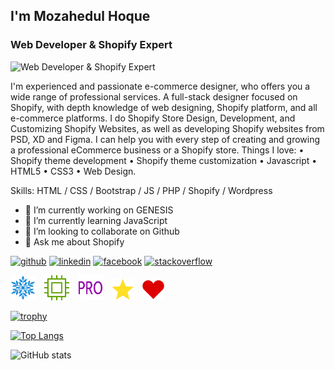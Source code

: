 
## I'm Mozahedul Hoque
### Web Developer & Shopify Expert
![Web Developer & Shopify Expert](https://media.licdn.com/dms/image/D5616AQGwlXwqVMjRng/profile-displaybackgroundimage-shrink_350_1400/0/1684869461798?e=1692835200&v=beta&t=NHcWShF8augRITLO8cSe9A2caUEL5tDyfzRibBApguk)

I'm experienced and passionate e-commerce designer, who offers you a wide range of professional services. A full-stack designer focused on Shopify, with depth knowledge of web designing, Shopify platform, and all e-commerce platforms. I do Shopify Store Design, Development, and Customizing Shopify Websites, as well as developing Shopify websites from PSD, XD and Figma. I can help you with every step of creating and growing a professional eCommerce business or a Shopify store. 
Things I love: 
• Shopify theme development 
• Shopify theme customization 
• Javascript 
• HTML5 
• CSS3 
• Web Design.

Skills: HTML / CSS / Bootstrap / JS / PHP / Shopify / Wordpress 

- 🔭 I’m currently working on GENESIS 
- 🌱 I’m currently learning JavaScript 
- 👯 I’m looking to collaborate on Github 
- 💬 Ask me about Shopify 


[<img src='https://cdn.jsdelivr.net/npm/simple-icons@3.0.1/icons/github.svg' alt='github' height='40'>](https://github.com/mozahedweb)  [<img src='https://cdn.jsdelivr.net/npm/simple-icons@3.0.1/icons/linkedin.svg' alt='linkedin' height='40'>](https://www.linkedin.com/in/mozahedweb/)  [<img src='https://cdn.jsdelivr.net/npm/simple-icons@3.0.1/icons/facebook.svg' alt='facebook' height='40'>](https://www.facebook.com/mozahed.khan.52)  [<img src='https://cdn.jsdelivr.net/npm/simple-icons@3.0.1/icons/stackoverflow.svg' alt='stackoverflow' height='40'>](https://stackoverflow.com/users/https://stackoverflow.com/users/21972030/mozahedweb)  

<a href='https://archiveprogram.github.com/'><img src='https://raw.githubusercontent.com/acervenky/animated-github-badges/master/assets/acbadge.gif' width='40' height='40'></a> <a href='https://docs.github.com/en/developers'><img src='https://raw.githubusercontent.com/acervenky/animated-github-badges/master/assets/devbadge.gif' width='40' height='40'></a> <a href='https://github.com/pricing'><img src='https://raw.githubusercontent.com/acervenky/animated-github-badges/master/assets/pro.gif' width='40' height='40'></a> <a href='https://stars.github.com/'><img src='https://raw.githubusercontent.com/acervenky/animated-github-badges/master/assets/starbadge.gif' width='35' height='35'></a> <a href='https://docs.github.com/en/github/supporting-the-open-source-community-with-github-sponsors'><img src='https://raw.githubusercontent.com/acervenky/animated-github-badges/master/assets/sponsorbadge.gif' width='35' height='35'></a> 

[![trophy](https://github-profile-trophy.vercel.app/?username=mozahedweb)](https://github.com/ryo-ma/github-profile-trophy)

[![Top Langs](https://github-readme-stats.vercel.app/api/top-langs/?username=mozahedweb)](https://github.com/anuraghazra/github-readme-stats)

![GitHub stats](https://github-readme-stats.vercel.app/api?username=mozahedweb&show_icons=true)  

